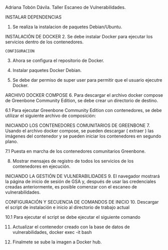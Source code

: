 Adriana Tobón Dávila.
                          Taller Escaneo de Vulnerabilidades.

INSTALAR DEPENDENCIAS 

1.	Se realiza la instalacion de paquetes Debian/Ubuntu.
 
INSTALACIÓN DE DOCKER 
2.	Se debe instalar Docker para ejecutar los servicios dentro de los contenedores. 
 
	CONFIGURACIÓN 
3.	Ahora se configura el repositorio de Docker.
 
4.	Instalar paquetes Docker Debian.
 

5.	Se debe dar permiso de super user para permitir que el usuario ejecutre Docker. 
 

ARCHIVO DOCKER COMPOSE 
6.	Para descargar el archivo docker compose de Greenbone Community Edition, se debe crear un directorio de destino.
 
 

6.1	Para ejecutar Greenbone Community Edition con contenedores, se debe utilizar el siguiente archivo de composición:
 

INICIANDO LOS CONTENEDORES COMUNITARIOS DE GREENBONE 
7.	Usando el archivo docker compose, se pueden descargar ( extraer ) las imágenes del contenedor y se pueden iniciar los contenedores en segundo plano.
 
 

7.1 Puesta en marcha de los contenedores comunitarios Greenbone.
 

8.	Mostrar mensajes de registro de todos los servicios de los contenedores en ejecución.
 
 

INICIANDO LA GESTIÓN DE VULNERABILIDADES 
9.	El navegador mostrará la página de inicio de sesión de GSA y, después de usar las credenciales creadas anteriormente, es posible comenzar con el escaneo de vulnerabilidades.

 
 
CONFIGURACIÓN Y SECUENCIA DE COMANDOS DE INICIO 
10.	Descargar el script de instalación e inicio al directorio de trabajo actual
 
10.1 Para ejecutar el script se debe ejecutar el siguiente comando
 

11.	Actualizar el contenedor creado con la base de datos de vulnerabilidades, docker exec -it bash
 
12.	Finalmete se sube la imagen a Docker hub.
 


